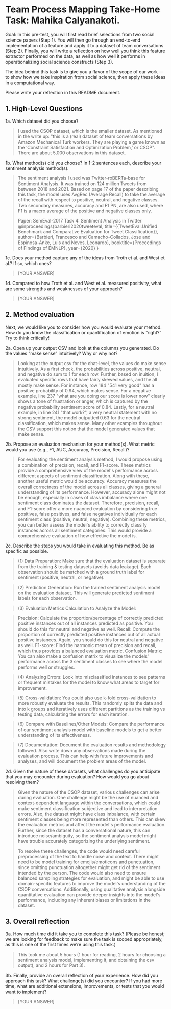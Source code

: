 # Team Process Mapping Take-Home Task: Mahika Calyanakoti.

Goal: In this pre-test, you will first read brief selections from two social science papers (Step 1). You will then go through an end-to-end implementation of a feature and apply it to a dataset of team conversations (Step 2). Finally, you will write a reflection on how well you think this feature extractor performed on the data, as well as how well it performs in operationalizing social science constructs (Step 3).

The idea behind this task is to give you a flavor of the scope of our work — to show how we take inspiration from social science, then apply these ideas in a computational way.

Please write your reflection in this README document.

## 1. High-Level Questions
1a. Which dataset did you choose?

> I used the CSOP dataset, which is the smaller dataset. As mentioned in the write up: "this is a (real) dataset of team conversations by Amazon Mechanical Turk workers. They are playing a game known as the ‘Constraint Satisfaction and Optimization Problem,’ or CSOP". There are about 5,000 observations in this dataset.

1b. What method(s) did you choose? In 1-2 sentences each, describe your sentiment analysis method(s).

> The sentiment analysis I used was Twitter-roBERTa-base for Sentiment Analysis. It was trained on 124 million Tweets from between 2018 and 2021. Based on page 17 of the paper describing this task, the model uses AvgRec (Average Recall) to take the average of the recall with respect to positive, neutral, and negative classes. Two secondary measures, accuracy and F1 PN, are also used, where F1 is a macro average of the positive and negative classes only.
>
> Paper: SemEval-2017 Task 4: Sentiment Analysis in Twitter
> @inproceedings{barbieri2020tweeteval,
  title={{TweetEval:Unified Benchmark and Comparative Evaluation for Tweet Classification}},
  author={Barbieri, Francesco and Camacho-Collados, Jose and Espinosa-Anke, Luis and Neves, Leonardo},
  booktitle={Proceedings of Findings of EMNLP},
  year={2020}
}

1c. Does your method capture any of the ideas from Troth et al. and West et al.? If so, which ones?

> [YOUR ANSWER]

1d. Compared to how Troth et al. and West et al. measured positivity, what are some strengths and weaknesses of your approach?

> [YOUR ANSWER]

## 2. Method evaluation
Next, we would like you to consider how you would evaluate your method. How do you know the classification or quantification of emotion is “right?” Try to think critically!

2a. Open up your output CSV and look at the columns you generated. Do the values “make sense” intuitively? Why or why not?

> Looking at the output csv for the chat-level, the values do make sense intuitively. As a first check, the probabilities across positive, neutral, and negative do sum to 1 for each row. Further, based on inuition, I evaluated specific rows that have fairly skewed values, and the all mostly make sense. For instance, row 184 "541 very good" has a positive probability of 0.94, which makes sense. For a negative example, line 237 "what are you doing our score is lower now" clearly shows a tone of frustration or anger, which is captured by the negative probability sentiment score of 0.84. Lastly, for a neutral example, in line 241 "that work?", a very neutral statement with no strong sentiment, the model outputted 0.63 for the neutral classification, which makes sense. Many other examples throughout the CSV support this notion that the model generated values that make sense.

2b. Propose an evaluation mechanism for your method(s). What metric would you use (e.g., F1, AUC, Accuracy, Precision, Recall)?

> For evaluating the sentiment analysis method, I would propose using a combination of precision, recall, and F1-score. These metrics provide a comprehensive view of the model's performance across different aspects of sentiment classification. Along with these, another useful metric would be accuracy. Accuracy measures the overall correctness of the model across all classes, giving a general understanding of its performance. However, accuracy alone might not be enough, especially in cases of class imbalance where one sentiment class dominates the dataset. Therefore, precision, recall, and F1-score offer a more nuanced evaluation by considering true positives, false positives, and false negatives individually for each sentiment class (positive, neutral, negative). Combining these metrics, you can better assess the model's ability to correctly classify instances across all sentiment categories. This would provide a comprehensive evaluation of how effective the model is.

2c. Describe the steps you would take in evaluating this method. Be as specific as possible.

> (1) Data Preparation: Make sure that the evaluation dataset is separate from the training & testing datasets (avoids data leakage). Each observation should be matched with a ground truth label for sentiment (positive, neutral, or negative).

> (2) Prediction Generation: Run the trained sentiment analysis model on the evaluation dataset. This will generate predicted sentiment labels for each observation.

> (3) Evaluation Metrics Calculation to Analyze the Model:

> Precision: Calculate the proportion/percentage of correctly predicted positive instances out of all instances predicted as positive. You should do this for neutral and negative as well.
> Recall: Compute the proportion of correctly predicted positive instances out of all actual positive instances. Again, you should do this for neutral and negative as well.
> F1-score: Find the harmonic mean of precision and recall, which thus provides a balanced evaluation metric.
Confusion Matrix: You can also make a confusion matrix to visualize the models' performance across the 3 sentiment classes to see where the model performs well or struggles.

> (4) Analyzing Errors: Look into misclassified instances to see patterns or frequent mistakes for the model to know what areas to target for improvement.

> (5) Cross-validation: You could also use k-fold cross-validation to more robustly evaluate the results. This randomly splits the data and into k groups and iteratively uses different partitions as the training vs testing data, calculating the errors for each iteration.

> (6) Compare with Baselines/Other Models: Compare the performance of our sentiment analysis model with baseline models to get a better understanding of its effectiveness.

> (7) Documentation: Document the evaluation results and methodology followed. Also write down any observations made during the evaluation process. This can help with future improvements and analyses, and will document the problem areas of the model.

2d. Given the nature of these datasets, what challenges do you anticipate that you may encounter during evaluation? How would you go about resolving them?

> Given the nature of the CSOP dataset, various challenges can arise during evaluation. One challenge might be the use of nuanced and context-dependent language within the conversations, which could make sentiment classification subjective and lead to interpretation errors. Also, the dataset might have class imbalance, with certain sentiment classes being more represented than others. This can skew the evaluation metrics and affect the model's performance evaluation. Further, since the dataset has a conversational nature, this can introduce noise/ambiguity, so the sentiment analysis model might have trouble accurately categorizing the underlying sentiment.
>
> To resolve these challenges, the code would need careful preprocessing of the text to handle noise and context. There might need to be model training for emojis/emoticons and punctuation, since omitting punctuation altogether might get rid of the sentiment intended by the person. The code would also need to ensure balanced sampling strategies for evaluation, and might be able to use domain-specific features to improve the model's understanding of the CSOP conversations. Additionally, using qualitative analysis alongside quantitative evaluation can provide deeper insights into the model's performance, including any inherent biases or limitations in the dataset.

## 3. Overall reflection
3a. How much time did it take you to complete this task? (Please be honest; we are looking for feedback to make sure the task is scoped appropriately, as this is one of the first times we’re using this task.)

> This took me about 5 hours (1 hour for reading, 2 hours for choosing a sentiment analysis model, implementing it, and obtaining the csv output), and 2 hours for Part 3).

3b. Finally, provide an overall reflection of your experience. How did you approach this task? What challenge(s) did you encounter? If you had more time, what are additional extensions, improvements, or tests that you would want to implement?

> [YOUR ANSWER]
